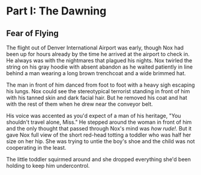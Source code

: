 # Part I: The Dawning

## Fear of Flying

The flight out of Denver International Airport was early, though Nox had been up for hours already by the time he arrived at the airport to check in.  He always was with the nightmares that plagued his nights.  Nox twirled the string on his gray hoodie with absent abandon as he waited patiently in line behind a man wearing a long brown trenchcoat and a wide brimmed hat.  

The man in front of him danced from foot to foot with a heavy sigh escaping his lungs.  Nox could see the stereotypical terrorist standing in front of him with his tanned skin and dark facial hair.  But he removed his coat and hat with the rest of them when he drew near the conveyor belt.

His voice was accented as you'd expect of a man of his heritage, "You shouldn't travel alone, Miss."  He stepped around the woman in front of him and the only thought that passed through Nox's mind was _how rude!_.  But it gave Nox full view of the short red-head totting a toddler who was half her size on her hip.  She was trying to untie the boy's shoe and the child was not cooperating in the least.  

The little toddler squirmed around and she dropped everything she'd been holding to keep him undercontrol.  
